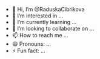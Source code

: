 - 👋 Hi, I’m @RaduskaCibrikova
- 👀 I’m interested in ...
- 🌱 I’m currently learning ...
- 💞️ I’m looking to collaborate on ...
- 📫 How to reach me ...
- 😄 Pronouns: ...
- ⚡ Fun fact: ...

<!---
RaduskaCibrikova/RaduskaCibrikova is a ✨ special ✨ repository because its `README.md` (this file) appears on your GitHub profile.
You can click the Preview link to take a look at your changes.
--->
